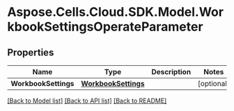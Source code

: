 # Aspose.Cells.Cloud.SDK.Model.WorkbookSettingsOperateParameter
## Properties

Name | Type | Description | Notes
------------ | ------------- | ------------- | -------------
**WorkbookSettings** | [**WorkbookSettings**](WorkbookSettings.md) |  | [optional] 

[[Back to Model list]](../README.md#documentation-for-models) [[Back to API list]](../README.md#documentation-for-api-endpoints) [[Back to README]](../README.md)

